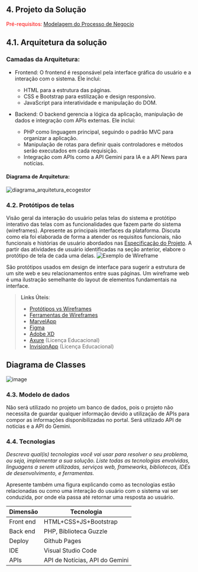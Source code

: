 ## 4. Projeto da Solução

<span style="color:red">Pré-requisitos: <a href="03-Modelagem do Processo de Negocio.md"> Modelagem do Processo de Negocio</a></span>

## 4.1. Arquitetura da solução

### Camadas da Arquitetura:

- Frontend:
  O frontend é responsável pela interface gráfica do usuário e a interação com o sistema. Ele inclui:
  - HTML para a estrutura das páginas.
  - CSS e Bootstrap para estilização e design responsivo.
  - JavaScript para interatividade e manipulação do DOM.
    
- Backend:
  O backend gerencia a lógica da aplicação, manipulação de dados e integração com APIs externas. Ele inclui:
  - PHP como linguagem principal, seguindo o padrão MVC para organizar a aplicação.
  - Manipulação de rotas para definir quais controladores e métodos serão executados em cada requisição.
  - Integração com APIs como a API Gemini para IA e a API News para notícias.

#### Diagrama de Arquitetura:

![diagrama_arquitetura_ecogestor](https://github.com/user-attachments/assets/af963666-270a-4213-a517-0e7568d819ef)

### 4.2. Protótipos de telas

Visão geral da interação do usuário pelas telas do sistema e protótipo interativo das telas com as funcionalidades que fazem parte do sistema (wireframes).
Apresente as principais interfaces da plataforma. Discuta como ela foi elaborada de forma a atender os requisitos funcionais, não funcionais e histórias de usuário abordados nas <a href="02-Especificação do Projeto.md"> Especificação do Projeto</a>.
A partir das atividades de usuário identificadas na seção anterior, elabore o protótipo de tela de cada uma delas.
![Exemplo de Wireframe](images/wireframe-example.png)

São protótipos usados em design de interface para sugerir a estrutura de um site web e seu relacionamentos entre suas páginas. Um wireframe web é uma ilustração semelhante do layout de elementos fundamentais na interface.
 
> **Links Úteis**:
> - [Protótipos vs Wireframes](https://www.nngroup.com/videos/prototypes-vs-wireframes-ux-projects/)
> - [Ferramentas de Wireframes](https://rockcontent.com/blog/wireframes/)
> - [MarvelApp](https://marvelapp.com/developers/documentation/tutorials/)
> - [Figma](https://www.figma.com/)
> - [Adobe XD](https://www.adobe.com/br/products/xd.html#scroll)
> - [Axure](https://www.axure.com/edu) (Licença Educacional)
> - [InvisionApp](https://www.invisionapp.com/) (Licença Educacional)


## Diagrama de Classes

![image](https://github.com/user-attachments/assets/119edf7c-54ca-4e90-af99-25fe00425790)

### 4.3. Modelo de dados

Não será utilizado no projeto um banco de dados, pois o projeto não necessita de guardar qualquer informação devido a utilização de APIs para compor as informações disponibilizadas no portal. Será utilizado API de noticias e a API do Gemini.

### 4.4. Tecnologias

_Descreva qual(is) tecnologias você vai usar para resolver o seu problema, ou seja, implementar a sua solução. Liste todas as tecnologias envolvidas, linguagens a serem utilizadas, serviços web, frameworks, bibliotecas, IDEs de desenvolvimento, e ferramentas._

Apresente também uma figura explicando como as tecnologias estão relacionadas ou como uma interação do usuário com o sistema vai ser conduzida, por onde ela passa até retornar uma resposta ao usuário.


| **Dimensão**   | **Tecnologia**  |
| ---            | ---             |
| Front end      | HTML+CSS+JS+Bootstrap    |
| Back end       | PHP, Biblioteca Guzzle |
| Deploy         | Github Pages    |
| IDE            | Visual Studio Code |
| APIs           | API de Notícias, API do Gemini |



